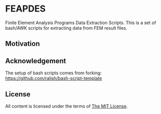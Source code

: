 FEAPDES
====================

Finite Element Analysis Programs Data Extraction Scripts.
This is a set of bash/AWK scripts for extracting data from FEM result files.

Motivation
----------


Acknowledgement
----------------
The setup of bash scripts comes from forking: https://github.com/ralish/bash-script-template

License
-------

All content is licensed under the terms of [The MIT License](LICENSE).
